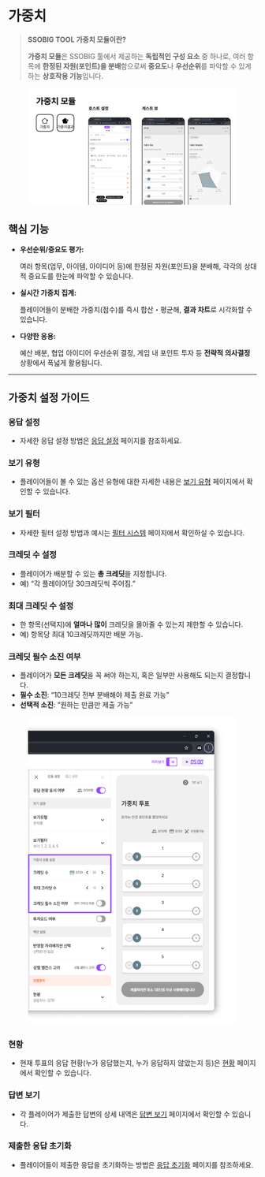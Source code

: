 # 가중치

> **SSOBIG TOOL 가중치 모듈이란?**
>
> **가중치 모듈**은 SSOBIG 툴에서 제공하는 **독립적인 구성 요소** 중 하나로, 여러 항목에 **한정된 자원(포인트)을 분배**함으로써 **중요도**나 **우선순위**를 파악할 수 있게 하는 **상호작용 기능**입니다.



<figure><img src="../../.gitbook/assets/Frame 1707482378.png" alt=""><figcaption></figcaption></figure>

## 핵심 기능

*   **우선순위/중요도 평가:**

    여러 항목(업무, 아이템, 아이디어 등)에 한정된 자원(포인트)을 분배해, 각각의 상대적 중요도를 한눈에 파악할 수 있습니다.
*   **실시간 가중치 집계:**

    플레이어들이 분배한 가중치(점수)를 즉시 합산・평균해, **결과 차트**로 시각화할 수 있습니다.
*   **다양한 응용:**

    예산 배분, 협업 아이디어 우선순위 결정, 게임 내 포인트 투자 등 **전략적 의사결정** 상황에서 폭넓게 활용됩니다.

***

## 가중치 설정 가이드



### 응답 설정 <a href="#undefined-2" id="undefined-2"></a>

* 자세한 응답 설정 방법은 [응답 설정](../undefined/undefined.md) 페이지를 참조하세요.

### 보기 유형 <a href="#undefined-3" id="undefined-3"></a>

* 플레이어들이 볼 수 있는 옵션 유형에 대한 자세한 내용은 [보기 유형](../undefined/undefined-1.md) 페이지에서 확인할 수 있습니다.

### 보기 필터 <a href="#undefined-4" id="undefined-4"></a>

* 자세한 필터 설정 방법과 예시는 [필터 시스템](../../undefined-2/undefined-4.md) 페이지에서 확인하실 수 있습니다.







### **크레딧 수 설정**

* 플레이어가 배분할 수 있는 **총 크레딧**을 지정합니다.
* 예) “각 플레이어당 30크레딧씩 주어짐.”

### **최대 크레딧 수 설정**

* 한 항목(선택지)에 **얼마나 많이** 크레딧을 몰아줄 수 있는지 제한할 수 있습니다.
* 예) 항목당 최대 10크레딧까지만 배분 가능.

### **크레딧 필수 소진 여부**

* 플레이어가 **모든 크레딧**을 꼭 써야 하는지, 혹은 일부만 사용해도 되는지 결정합니다.
* **필수 소진**: “10크레딧 전부 분배해야 제출 완료 가능”
* **선택적 소진**: “원하는 만큼만 제출 가능”



<figure><img src="../../.gitbook/assets/가중치 1.png" alt=""><figcaption></figcaption></figure>

### 현황 <a href="#undefined-10" id="undefined-10"></a>

* 현재 투표의 응답 현황(누가 응답했는지, 누가 응답하지 않았는지 등)은 [현황](broken-reference) 페이지에서 확인할 수 있습니다.

### 답변 보기 <a href="#undefined-11" id="undefined-11"></a>

* 각 플레이어가 제출한 답변의 상세 내역은 [답변 보기](broken-reference) 페이지에서 확인할 수 있습니다.

### 제출한 응답 초기화 <a href="#undefined-12" id="undefined-12"></a>

* 플레이어들이 제출한 응답을 초기화하는 방법은 [응답 초기화](broken-reference) 페이지를 참조하세요.
